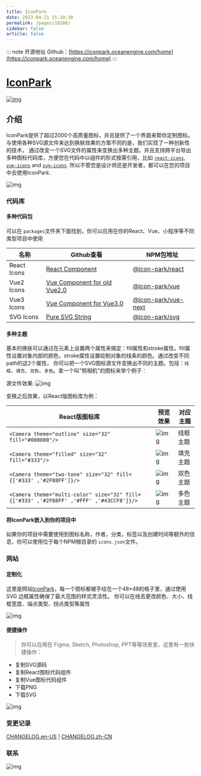 ```yaml
---
title: IconPark
date: 2023-04-21 15:10:30
permalink: /pages/10286/
sidebar: false
article: false
---
```

::: note 开源地址
Github：[https://iconpark.oceanengine.com/home](https://iconpark.oceanengine.com/home)
::: 
# [IconPark](http://iconpark.bytedance.com/official)

[![img](https://sf1-dycdn-tos.pstatp.com/obj/eden-cn/lswwheh7nupwnuhog/icons/logo.svg)](http://iconpark.bytedance.com/official)

## 介绍

IconPark提供了超过2000个高质量图标，并且提供了一个界面来帮你定制图标。与使用各种SVG源文件来达到换肤效果的方案不同的是，我们实现了一种创新性的技术， 通过改变一个SVG文件的属性来变换出多种主题。并且支持跨平台导出多种图标代码库，方便您在代码中以组件的形式按需引用，比如 [`react-icons`](./packages/react/README.md), [`vue-icons`](./packages/vue/README.md) and [`svg-icons`](./packages/vue/README.md). 所以不管您是设计师还是开发者，都可以在您的项目中去使用IconPark.

![img](https://sf1-dycdn-tos.pstatp.com/obj/eden-cn/lswwheh7nupwnuhog/icons/icon-dance.gif)

### 代码库

#### 多种代码包

可以在 `packages`文件夹下面找到，你可以应用在你的React、Vue、小程序等不同类型项目中使用

| 名称        | Github查看                                                   | NPM包地址                                                    |
| ----------- | ------------------------------------------------------------ | ------------------------------------------------------------ |
| React Icons | [React Component](./packages/react/README.md) | [@icon-park/react](https://www.npmjs.com/package/@icon-park/react) |
| Vue2 Icons  | [Vue Component for old Vue2.0](./packages/vue/README.md) | [@icon-park/vue](https://www.npmjs.com/package/@icon-park/vue) |
| Vue3 Icons  | [Vue Component for Vue3.0](./packages/vue-next/README.md) | [@icon-park/vue-next](https://www.npmjs.com/package/@icon-park/vue-next) |
| SVG Icons   | [Pure SVG String](./packages/svg/README.md) | [@icon-park/svg](https://www.npmjs.com/package/@icon-park/svg) |

#### 多种主题

基本的换肤可以通过在元素上设置两个属性来搞定：fill属性和stroke属性。fill属性设置对象内部的颜色，stroke属性设置绘制对象的线条的颜色。通过改变不同path的这2个属性， 你可以把一个SVG图标源文件变换出不同的主题。包括：`线框`、`填充`、`双色`、`多色`。拿一个叫"照相机"的图标来举个例子：

源文件效果: ![img](https://sf1-dycdn-tos.pstatp.com/obj/eden-cn/lswwheh7nupwnuhog/icons/camera.svg)

变换之后效果，以React版图标库为例：

| React版图标库                                                | 预览效果                                                     | 对应主题 |
| ------------------------------------------------------------ | ------------------------------------------------------------ | -------- |
| `<Camera theme="outline" size="32" fill="#000000"/>`         | ![img](https://sf1-dycdn-tos.pstatp.com/obj/eden-cn/lswwheh7nupwnuhog/icons/camera_outline.png) | 线框主题 |
| `<Camera theme="filled" size="32" fill="#333"/>`             | ![img](https://sf1-dycdn-tos.pstatp.com/obj/eden-cn/lswwheh7nupwnuhog/icons/camera_filled.png) | 填充主题 |
| `<Camera theme="two-tone" size="32" fill={['#333' ,'#2F88FF']}/>` | ![img](https://sf1-dycdn-tos.pstatp.com/obj/eden-cn/lswwheh7nupwnuhog/icons/camera_two-tone.png) | 双色主题 |
| `<Camera theme="multi-color" size="32" fill={['#333' ,'#2F88FF' ,'#FFF' ,'#43CCF8']}/>` | ![img](https://sf1-dycdn-tos.pstatp.com/obj/eden-cn/lswwheh7nupwnuhog/icons/camera_multi-color.png) | 多色主题 |

#### 将IconPark嵌入到你的项目中

如果你的项目中需要使用到图标名称，作者，分类，标签以及创建时间等额外的信息，你可以使用位于每个NPM根目录的 `icons.json`文件。

### 网站

#### 定制化

这里是网站[IconPark](http://iconpark.bytedance.com/official)，每一个图标都被手绘在一个48*48的格子里，通过使用SVG 边框属性确保了最大范围的样式灵活性。 你可以在线去更改颜色、大小、线框宽度、端点类型、拐点类型等属性

![img](https://sf1-dycdn-tos.pstatp.com/obj/eden-cn/lswwheh7nupwnuhog/icons/screenshot.png)

#### 便捷操作

> 你可以应用在 Figma, Sketch, Photoshop, PPT等等场景里，这里有一些快捷操作：

- 复制SVG源码
- 复制React图标代码组件
- 复制Vue图标代码组件
- 下载PNG
- 下载SVG

![img](https://sf1-dycdn-tos.pstatp.com/obj/eden-cn/lswwheh7nupwnuhog/icons/icon-tool.png)

### 变更记录

[CHANGELOG.en-US](CHANGELOG.en-US.md) | [CHANGELOG.zh-CN](CHANGELOG.zh-CN.md)

### 联系

![img](https://sf1-dycdn-tos.pstatp.com/obj/eden-cn/lswwheh7nupwnuhog/icons/lark.png)
